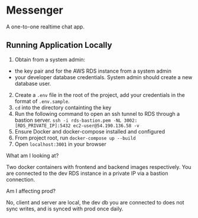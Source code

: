 # Messenger

A one-to-one realtime chat app.

## Running Application Locally

1. Obtain from a system admin:
  - the key pair and for the AWS RDS instance from a system admin
  - your developer database credentials. System admin should create a new database user.
2. Create a `.env` file in the root of the project, add your credentials in the format of `.env.sample`.
3. `cd` into the directory containting the key
4. Run the following command to open an ssh tunnel to RDS through a bastion server.
  `ssh -i rds-bastion.pem -NL 3002:[RDS_PRIVATE_IP]:5432 ec2-user@54.190.136.58 -v`
5. Ensure Docker and docker-compose installed and configured
6. From project root, run `docker-compose up --build`
7. Open `localhost:3001` in your browser

What am I looking at?

Two docker containers with frontend and backend images respectively. You are connected to the dev RDS instance in a private IP via a bastion connection.

Am I affecting prod?

No, client and server are local, the dev db you are connected to does not sync writes, and is synced with prod once daily.
